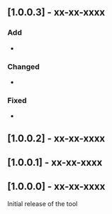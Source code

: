 ## [1.0.0.3] - xx-xx-xxxx

### Add
- 

### Changed
- 

### Fixed
- 

## [1.0.0.2] - xx-xx-xxxx

## [1.0.0.1] - xx-xx-xxxx

## [1.0.0.0] - xx-xx-xxxx

Initial release of the tool
